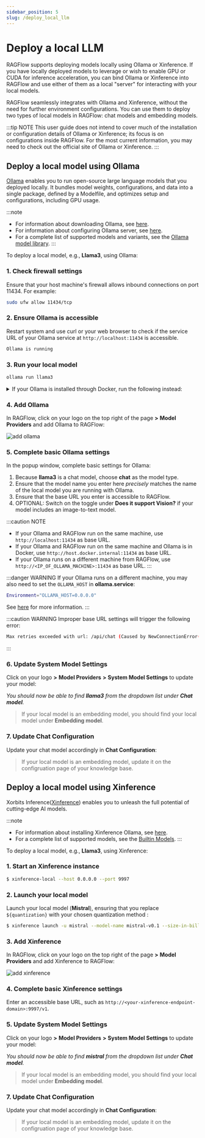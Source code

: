 ```yaml
---
sidebar_position: 5
slug: /deploy_local_llm
---
```


# Deploy a local LLM

RAGFlow supports deploying models locally using Ollama or Xinference. If you have locally deployed models to leverage or wish to enable GPU or CUDA for inference acceleration, you can bind Ollama or Xinference into RAGFlow and use either of them as a local "server" for interacting with your local models.

RAGFlow seamlessly integrates with Ollama and Xinference, without the need for further environment configurations. You can use them to deploy two types of local models in RAGFlow: chat models and embedding models.

:::tip NOTE
This user guide does not intend to cover much of the installation or configuration details of Ollama or Xinference; its focus is on configurations inside RAGFlow. For the most current information, you may need to check out the official site of Ollama or Xinference.
:::

## Deploy a local model using Ollama

[Ollama](https://github.com/ollama/ollama) enables you to run open-source large language models that you deployed locally. It bundles model weights, configurations, and data into a single package, defined by a Modelfile, and optimizes setup and configurations, including GPU usage.

:::note
- For information about downloading Ollama, see [here](https://github.com/ollama/ollama?tab=readme-ov-file#ollama).
- For information about configuring Ollama server, see [here](https://github.com/ollama/ollama/blob/main/docs/faq.md#how-do-i-configure-ollama-server).
- For a complete list of supported models and variants, see the [Ollama model library](https://ollama.com/library).
:::

To deploy a local model, e.g., **Llama3**, using Ollama: 

### 1. Check firewall settings

Ensure that your host machine's firewall allows inbound connections on port 11434. For example:
   
```bash
sudo ufw allow 11434/tcp
```
### 2. Ensure Ollama is accessible

Restart system and use curl or your web browser to check if the service URL of your Ollama service at `http://localhost:11434` is accessible.
   
```bash
Ollama is running
```

### 3. Run your local model

```bash
ollama run llama3
```
<details>
  <summary>If your Ollama is installed through Docker, run the following instead:</summary>

   ```bash
   docker exec -it ollama ollama run llama3
   ```
</details>

### 4. Add Ollama

In RAGFlow, click on your logo on the top right of the page **>** **Model Providers** and add Ollama to RAGFlow: 

![add ollama](https://github.com/infiniflow/ragflow/assets/93570324/10635088-028b-4b3d-add9-5c5a6e626814)


### 5. Complete basic Ollama settings

In the popup window, complete basic settings for Ollama:

1. Because **llama3** is a chat model, choose **chat** as the model type.
2. Ensure that the model name you enter here *precisely* matches the name of the local model you are running with Ollama.
3. Ensure that the base URL you enter is accessible to RAGFlow.
4. OPTIONAL: Switch on the toggle under **Does it support Vision?** if your model includes an image-to-text model.

:::caution NOTE
- If your Ollama and RAGFlow run on the same machine, use `http://localhost:11434` as base URL.
- If your Ollama and RAGFlow run on the same machine and Ollama is in Docker, use `http://host.docker.internal:11434` as base URL. 
- If your Ollama runs on a different machine from RAGFlow, use `http://<IP_OF_OLLAMA_MACHINE>:11434` as base URL. 
:::

:::danger WARNING
If your Ollama runs on a different machine, you may also need to set the `OLLAMA_HOST`  in **ollama.service**:

```bash
Environment="OLLAMA_HOST=0.0.0.0"
```

See [here](https://github.com/ollama/ollama/blob/main/docs/faq.md#how-do-i-configure-ollama-server) for more information.
:::

:::caution WARNING
Improper base URL settings will trigger the following error:
```bash
Max retries exceeded with url: /api/chat (Caused by NewConnectionError('<urllib3.connection.HTTPConnection object at 0xffff98b81ff0>: Failed to establish a new connection: [Errno 111] Connection refused'))
```
:::

### 6. Update System Model Settings

Click on your logo **>** **Model Providers** **>** **System Model Settings** to update your model: 
   
*You should now be able to find **llama3** from the dropdown list under **Chat model**.*

> If your local model is an embedding model, you should find your local model under **Embedding model**.

### 7. Update Chat Configuration

Update your chat model accordingly in **Chat Configuration**:

> If your local model is an embedding model, update it on the configruation page of your knowledge base.

## Deploy a local model using Xinference

Xorbits Inference([Xinference](https://github.com/xorbitsai/inference)) enables you to unleash the full potential of cutting-edge AI models.

:::note
- For information about installing Xinference Ollama, see [here](https://inference.readthedocs.io/en/latest/getting_started/).
- For a complete list of supported models, see the [Builtin Models](https://inference.readthedocs.io/en/latest/models/builtin/).
:::

To deploy a local model, e.g., **Llama3**, using Xinference:

### 1. Start an Xinference instance

```bash
$ xinference-local --host 0.0.0.0 --port 9997
```

### 2. Launch your local model

Launch your local model (**Mistral**), ensuring that you replace `${quantization}` with your chosen quantization method
:
```bash
$ xinference launch -u mistral --model-name mistral-v0.1 --size-in-billions 7 --model-format pytorch --quantization ${quantization}
```
### 3. Add Xinference

In RAGFlow, click on your logo on the top right of the page **>** **Model Providers** and add Xinference to RAGFlow: 

![add xinference](https://github.com/infiniflow/ragflow/assets/93570324/10635088-028b-4b3d-add9-5c5a6e626814)

### 4. Complete basic Xinference settings

Enter an accessible base URL, such as `http://<your-xinference-endpoint-domain>:9997/v1`. 

### 5. Update System Model Settings

Click on your logo **>** **Model Providers** **>** **System Model Settings** to update your model: 
   
*You should now be able to find **mistral** from the dropdown list under **Chat model**.*

> If your local model is an embedding model, you should find your local model under **Embedding model**.

### 7. Update Chat Configuration

Update your chat model accordingly in **Chat Configuration**:

> If your local model is an embedding model, update it on the configruation page of your knowledge base.